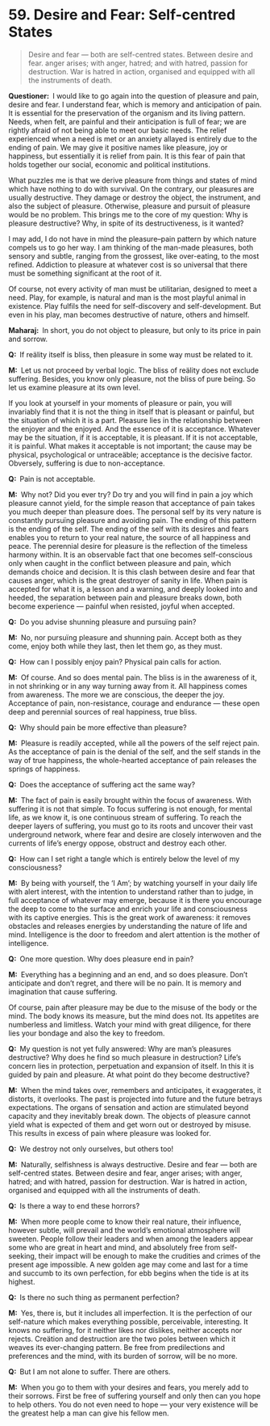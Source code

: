 # 59. Desire and Fear: Self-centred States

>Desire and fear — both are self-centred states. Between desire and fear. anger arises; with anger, hatred; and with hatred, passion for destruction. War is hatred in action, organised and equipped with all the instruments of death.

**Questioner:**&ensp;I would like to go again into the question of pleasure and pain, desire and fear. I understand fear, which is memory and anticipation of pain. It is essential for the preservation of the organism and its living pattern. Needs, when felt, are painful and their anticipation is full of fear; we are rightly afraid of not being able to meet our basic needs. The relief experienced when a need is met or an anxiety allayed is entirely due to the ending of pain. We may give it positive names like pleasure, joy or happiness, but essentially it is relief from pain. It is this fear of pain that holds together our social, economic and political institutions.

What puzzles me is that we derive pleasure from things and states of mind which have nothing to do with survival. On the contrary, our pleasures are usually destructive. They damage or destroy the object, the instrument, and also the subject of pleasure. Otherwise, pleasure and pursuit of pleasure would be no problem. This brings me to the core of my question: Why is pleasure destructive? Why, in spite of its destructiveness, is it wanted? 

I may add, I do not have in mind the pleasure–pain pattern by which nature compels us to go her way. I am thinking of the man-made pleasures, both sensory and subtle, ranging from the grossest, like over-eating, to the most refined. Addiction to pleasure at whatever cost is so universal that there must be something significant at the root of it. 

Of course, not every activity of man must be utilitarian, designed to meet a need. Play, for example, is natural and man is the most playful animal in existence. Play fulfils the need for self-discovery and self-development. But even in his play, man becomes destructive of nature, others and himself.

**Maharaj:**&ensp;In short, you do not object to pleasure, but only to its price in pain and sorrow.

**Q:**&ensp;If reälity itself is bliss, then pleasure in some way must be related to it.

**M:**&ensp;Let us not proceed by verbal logic. The bliss of reälity does not exclude suffering. Besides, you know only pleasure, not the bliss of pure beïng. So let us examine pleasure at its own level. 

If you look at yourself in your moments of pleasure or pain, you will invariably find that it is not the thing in itself that is pleasant or painful, but the situation of which it is a part. Pleasure lies in the relationship between the enjoyer and the enjoyed. And the essence of it is acceptance. Whatever may be the situation, if it is acceptable, it is pleasant. If it is not acceptable, it is painful. What makes it acceptable is not important; the cause may be physical, psychological or untraceäble; acceptance is the decisive factor. Obversely, suffering is due to non-acceptance.

**Q:**&ensp;Pain is not acceptable.

**M:**&ensp;Why not? Did you ever try? Do try and you will find in pain a joy which pleasure cannot yield, for the simple reason that acceptance of pain takes you much deeper than pleasure does. The personal self by its very nature is constantly pursuïng pleasure and avoiding pain. The ending of this pattern is the ending of the self. The ending of the self with its desires and fears enables you to return to your real nature, the source of all happiness and peace. The perennial desire for pleasure is the reflection of the timeless harmony within. It is an observable fact that one becomes self-conscious only when caught in the conflict between pleasure and pain, which demands choice and decision. It is this clash between desire and fear that causes anger, which is the great destroyer of sanity in life. When pain is accepted for what it is, a lesson and a warning, and deeply looked into and heeded, the separation between pain and pleasure breaks down, both become experience — painful when resisted, joyful when accepted.

**Q:**&ensp;Do you advise shunning pleasure and pursuïng pain?

**M:**&ensp;No, nor pursuïng pleasure and shunning pain. Accept both as they come, enjoy both while they last, then let them go, as they must.

**Q:**&ensp;How can I possibly enjoy pain? Physical pain calls for action.

**M:**&ensp;Of course. And so does mental pain. The bliss is in the awareness of it, in not shrinking or in any way turning away from it. All happiness comes from awareness. The more we are conscious, the deeper the joy. Acceptance of pain, non-resistance, courage and endurance — these open deep and perennial sources of real happiness, true bliss.

**Q:**&ensp;Why should pain be more effective than pleasure?

**M:**&ensp;Pleasure is readily accepted, while all the powers of the self reject pain. As the acceptance of pain is the denial of the self, and the self stands in the way of true happiness, the whole-hearted acceptance of pain releases the springs of happiness.

**Q:**&ensp;Does the acceptance of suffering act the same way?

**M:**&ensp;The fact of pain is easily brought within the focus of awareness. With suffering it is not that simple. To focus suffering is not enough, for mental life, as we know it, is one continuous stream of suffering. To reach the deeper layers of suffering, you must go to its roots and uncover their vast underground network, where fear and desire are closely interwoven and the currents of life’s energy oppose, obstruct and destroy each other.

**Q:**&ensp;How can I set right a tangle which is entirely below the level of my consciousness?

**M:**&ensp;By being with yourself, the ‘I Am’; by watching yourself in your daily life with alert interest, with the intention to understand rather than to judge, in full acceptance of whatever may emerge, because it is there you encourage the deep to come to the surface and enrich your life and consciousness with its captive energies. This is the great work of awareness: it removes obstacles and releases energies by understanding the nature of life and mind. Intelligence is the door to freedom and alert attention is the mother of intelligence.

**Q:**&ensp;One more question. Why does pleasure end in pain?

**M:**&ensp;Everything has a beginning and an end, and so does pleasure. Don’t anticipate and don’t regret, and there will be no pain. It is memory and imagination that cause suffering. 

Of course, pain after pleasure may be due to the misuse of the body or the mind. The body knows its measure, but the mind does not. Its appetites are numberless and limitless. Watch your mind with great diligence, for there lies your bondage and also the key to freedom.

**Q:**&ensp;My question is not yet fully answered: Why are man’s pleasures destructive? Why does he find so much pleasure in destruction? Life’s concern lies in protection, perpetuation and expansion of itself. In this it is guided by pain and pleasure. At what point do they become destructive?

**M:**&ensp;When the mind takes over, remembers and anticipates, it exaggerates, it distorts, it overlooks. The past is projected into future and the future betrays expectations. The organs of sensation and action are stimulated beyond capacity and they inevitably break down. The objects of pleasure cannot yield what is expected of them and get worn out or destroyed by misuse. This results in excess of pain where pleasure was looked for.

**Q:**&ensp;We destroy not only ourselves, but others too!

**M:**&ensp;Naturally, selfishness is always destructive. Desire and fear — both are self-centred states. Between desire and fear, anger arises; with anger, hatred; and with hatred, passion for destruction. War is hatred in action, organised and equipped with all the instruments of death.

**Q:**&ensp;Is there a way to end these horrors?

**M:**&ensp;When more people come to know their real nature, their influence, however subtle, will prevail and the world’s emotional atmosphere will sweeten. People follow their leaders and when among the leaders appear some who are great in heart and mind, and absolutely free from self-seeking, their impact will be enough to make the crudities and crimes of the present age impossible. A new golden age may come and last for a time and succumb to its own perfection, for ebb begins when the tide is at its highest.

**Q:**&ensp;Is there no such thing as permanent perfection?

**M:**&ensp;Yes, there is, but it includes all imperfection. It is the perfection of our self-nature which makes everything possible, perceivable, interesting. It knows no suffering, for it neither likes nor dislikes, neither accepts nor rejects. Creätion and destruction are the two poles between which it weaves its ever-changing pattern. Be free from predilections and preferences and the mind, with its burden of sorrow, will be no more.

**Q:**&ensp;But I am not alone to suffer. There are others.

**M:**&ensp;When you go to them with your desires and fears, you merely add to their sorrows. First be free of suffering yourself and only then can you hope to help others. You do not even need to hope — your very existence will be the greatest help a man can give his fellow men.